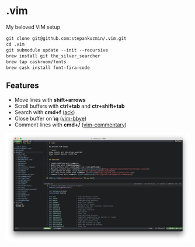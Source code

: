 # .vim

My beloved VIM setup

```shell
git clone git@github.com:stepankuzmin/.vim.git
cd .vim
git submodule update --init --recursive
brew install git the_silver_searcher
brew tap caskroom/fonts
brew cask install font-fira-code
```

## Features

* Move lines with **shift+arrows**
* Scroll buffers with **ctrl+tab** and **ctr+shift+tab**
* Search with **cmd+f** ([ack](https://github.com/mileszs/ack.vim))
* Close buffer on **\q** ([vim-bbye](https://github.com/moll/vim-bbye))
* Comment lines with **cmd+/** ([vim-commentary](https://github.com/tpope/vim-commentary))

![Oh my Vim](screenshot.png?raw=true 'Oh my Vim')
